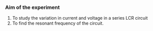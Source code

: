 ### Aim of the experiment
1. To study the variation in current and voltage in a series LCR circuit
2. To find the resonant frequency of the circuit.
